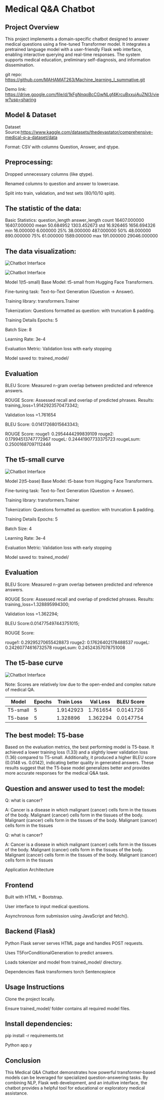 # Medical Q&A Chatbot
## Project Overview
This project implements a domain-specific chatbot designed to answer medical questions using a fine-tuned Transformer model. It integrates a pretrained language model with a user-friendly Flask web interface, enabling interactive querying and real-time responses. The system supports medical education, preliminary self-diagnosis, and information dissemination.

git repo: https://github.com/MAHAMAT263/Machine_learning_I_summative.git 


Demo link: https://drive.google.com/file/d/1kFgNnqoBcCGwNLgf4KrcuBxxujAuZNI3/view?usp=sharing
## Model & Dataset
Dataset
Source:https://www.kaggle.com/datasets/thedevastator/comprehensive-medical-q-a-dataset/data 


Format: CSV with columns Question, Answer, and qtype.


## Preprocessing:


Dropped unnecessary columns (like qtype).


Renamed columns to question and answer to lowercase.


Split into train, validation, and test sets (80/10/10 split).


## The statistic of the data:
Basic Statistics:
       question_length  answer_length
count     16407.000000   16407.000000
mean         50.684952    1303.452673
std          16.926465    1656.694326
min          16.000000       6.000000
25%          38.000000     487.000000
50%          48.000000     890.000000
75%          61.000000    1589.000000
max         191.000000   29046.000000


## The data visualization:

![Chatbot Interface](images/datadis1.png)

![Chatbot Interface](images/datadis2.png)



Model 1(t5-small)
Base Model: t5-small from Hugging Face Transformers.


Fine-tuning task: Text-to-Text Generation (Question → Answer).


Training library: transformers.Trainer


Tokenization: Questions formatted as question: <text> with truncation & padding.


Training Details
Epochs: 5


Batch Size: 8


Learning Rate: 3e-4


Evaluation Metric: Validation loss with early stopping


Model saved to: trained_model/


## Evaluation
BLEU Score: Measured n-gram overlap between predicted and reference answers.


ROUGE Score: Assessed recall and overlap of predicted phrases.
Results:
training_loss=1.9142923570473342;

Validation loss =1.761654

BLEU Score: 0.01417268015643343;

ROUGE Score:
rouge1: 0.2954444299839109
rouge2: 0.17994513747772967
rougeL: 0.24441907733375723
rougeLsum: 0.25001687097112446

## The  t5-small curve


![Chatbot Interface](images/t5small.png)

Model 2(t5-base)
Base Model: t5-base from Hugging Face Transformers.


Fine-tuning task: Text-to-Text Generation (Question → Answer).


Training library: transformers.Trainer


Tokenization: Questions formatted as question: <text> with truncation & padding.


Training Details
Epochs: 5


Batch Size: 4


Learning Rate: 3e-4


Evaluation Metric: Validation loss with early stopping


Model saved to: trained_model/


## Evaluation
BLEU Score: Measured n-gram overlap between predicted and reference answers.


ROUGE Score: Assessed recall and overlap of predicted phrases.
Results:
training_loss=1.328895994300;

Validation loss =1.362294;

BLEU Score:0.014775497443751015;

ROUGE Score:

  rouge1: 0.29295270655428873
  rouge2: 0.17626402178488537
  rougeL: 0.24260774616732578
  rougeLsum: 0.24524357078751008

## The  t5-base curve

![Chatbot Interface](images/t5base.png)


Note: Scores are relatively low due to the open-ended and complex nature of medical QA.


| Model     | Epochs | Train Loss | Val Loss | BLEU Score |
|-----------|--------|------------|----------|------------|
| T5-small  | 5      | 1.9142923  | 1.761654 | 0.0141726  |
| T5-base   | 5      | 1.328896   | 1.362294 | 0.0147754  |

## The best model: T5-base 

Based on the evaluation metrics, the best performing model is T5-base. It achieved a lower training loss (1.33) and a slightly lower validation loss (1.36) compared to T5-small. Additionally, it produced a higher BLEU score (0.0148 vs. 0.0142), indicating better quality in generated answers. These results suggest that the T5-base model generalizes better and provides more accurate responses for the medical Q&A task.

## Question and answer used to test the model:

Q: what is cancer?

A: Cancer is a disease in which malignant (cancer) cells form in the tissues of the body. Malignant (cancer) cells form in the tissues of the body. Malignant (cancer) cells form in the tissues of the body. Malignant (cancer) cells form in the tissues

Q: what is cancer?

A: Cancer is a disease in which malignant (cancer) cells form in the tissues of the body. Malignant (cancer) cells form in the tissues of the body. Malignant (cancer) cells form in the tissues of the body. Malignant (cancer) cells form in the tissues

Application Architecture

## Frontend
Built with HTML + Bootstrap.



User interface to input medical questions.



Asynchronous form submission using JavaScript and fetch().



## Backend (Flask)

Python Flask server serves HTML page and handles POST requests.



Uses T5ForConditionalGeneration to predict answers.



Loads tokenizer and model from trained_model/ directory.



Dependencies
flask
transformers
torch
Sentencepiece



## Usage Instructions

Clone the project locally.



Ensure trained_model/ folder contains all required model files.



## Install dependencies:


pip install -r requirements.txt

Python app.y

## Conclusion

This Medical Q&A Chatbot demonstrates how powerful transformer-based models can be leveraged for specialized question-answering tasks. By combining NLP, Flask web development, and an intuitive interface, the chatbot provides a helpful tool for educational or exploratory medical assistance.
